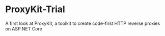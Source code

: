 # ProxyKit-Trial
A first look at ProxyKit, a toolkit to create code-first HTTP reverse proxies on ASP.NET Core

